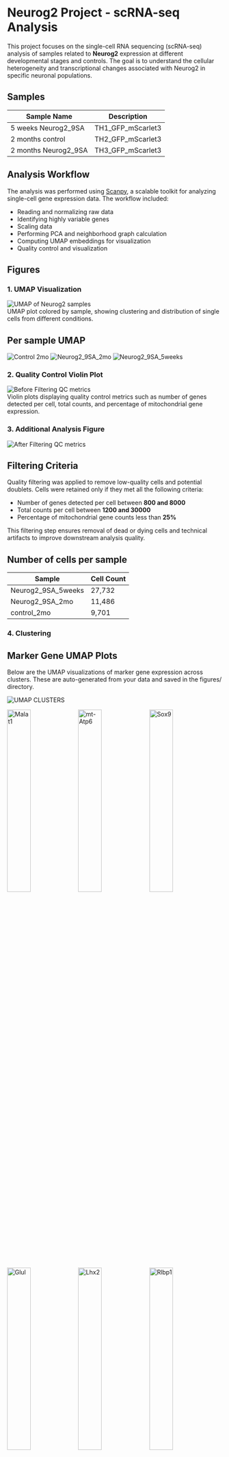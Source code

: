 # Neurog2 Project - scRNA-seq Analysis

This project focuses on the single-cell RNA sequencing (scRNA-seq) analysis of samples related to **Neurog2** expression at different developmental stages and controls. The goal is to understand the cellular heterogeneity and transcriptional changes associated with Neurog2 in specific neuronal populations.

## Samples

| Sample Name           | Description          |
|-----------------------|----------------------|
| 5 weeks Neurog2_9SA   | TH1_GFP_mScarlet3    |
| 2 months control      | TH2_GFP_mScarlet3    |
| 2 months Neurog2_9SA  | TH3_GFP_mScarlet3    |

## Analysis Workflow

The analysis was performed using [Scanpy](https://scanpy.readthedocs.io/en/stable/), a scalable toolkit for analyzing single-cell gene expression data. The workflow included:

- Reading and normalizing raw data
- Identifying highly variable genes
- Scaling data
- Performing PCA and neighborhood graph calculation
- Computing UMAP embeddings for visualization
- Quality control and visualization

## Figures

### 1. UMAP Visualization
![UMAP of Neurog2 samples](figures/umap_neurog2.png)  
UMAP plot colored by sample, showing clustering and distribution of single cells from different conditions.


## Per sample UMAP 

![Control 2mo](figures/umap_sample_control_2mo.png)
![Neurog2_9SA_2mo](figures/umap_sample_Neurog2_9SA_2mo.png)
![Neurog2_9SA_5weeks](figures/umap_sample_Neurog2_9SA_5weeks.png)

### 2. Quality Control Violin Plot
![Before Filtering QC metrics](figures/violin_QC.png)  
Violin plots displaying quality control metrics such as number of genes detected per cell, total counts, and percentage of mitochondrial gene expression.

### 3. Additional Analysis Figure
![After Filtering QC metrics](figures/violin_AfterQC.png)  

## Filtering Criteria

Quality filtering was applied to remove low-quality cells and potential doublets. Cells were retained only if they met all the following criteria:

- Number of genes detected per cell between **800 and 8000**
- Total counts per cell between **1200 and 30000**
- Percentage of mitochondrial gene counts less than **25%**

This filtering step ensures removal of dead or dying cells and technical artifacts to improve downstream analysis quality.


## Number of cells per sample 

| Sample              | Cell Count |
|---------------------|------------|
| Neurog2_9SA_5weeks  | 27,732     |
| Neurog2_9SA_2mo     | 11,486     |
| control_2mo         | 9,701      |



### 4. Clustering 

## Marker Gene UMAP Plots
Below are the UMAP visualizations of marker gene expression across clusters. These are auto-generated from your data and saved in the figures/ directory.


![UMAP CLUSTERS](figures/umap_clusters.png)

<img src="figures/umapclustered_analysed_neurog2_Malat1.png" alt="Malat1" width="33%"><img src="figures/umapclustered_analysed_neurog2_mt-Atp6.png" alt="mt-Atp6" width="33%"><img src="figures/umapclustered_analysed_neurog2_Sox9.png" alt="Sox9" width="33%">

<img src="figures/umapclustered_analysed_neurog2_Glul.png" alt="Glul" width="33%"><img src="figures/umapclustered_analysed_neurog2_Lhx2.png" alt="Lhx2" width="33%"><img src="figures/umapclustered_analysed_neurog2_Rlbp1.png" alt="Rlbp1" width="33%">

<img src="figures/umapclustered_analysed_neurog2_Rbfox3.png" alt="Rbfox3" width="33%"><img src="figures/umapclustered_analysed_neurog2_Csf1r.png" alt="Csf1r" width="33%"><img src="figures/umapclustered_analysed_neurog2_Calb2.png" alt="Calb2" width="33%">

<img src="figures/umapclustered_analysed_neurog2_Elavl4.png" alt="Elavl4" width="33%"><img src="figures/umapclustered_analysed_neurog2_Calb1.png" alt="Calb1" width="33%"><img src="figures/umapclustered_analysed_neurog2_Sebox.png" alt="Sebox" width="33%">

<img src="figures/umapclustered_analysed_neurog2_Gad1.png" alt="Gad1" width="33%"><img src="figures/umapclustered_analysed_neurog2_Elavl3.png" alt="Elavl3" width="33%"><img src="figures/umapclustered_analysed_neurog2_Cabp5.png" alt="Cabp5" width="33%">

<img src="figures/umapclustered_analysed_neurog2_Isl1.png" alt="Isl1" width="33%"><img src="figures/umapclustered_analysed_neurog2_Slc6a9.png" alt="Slc6a9" width="33%"><img src="figures/umapclustered_analysed_neurog2_Ascl1.png" alt="Ascl1" width="33%">

<img src="figures/umapclustered_analysed_neurog2_Olig2.png" alt="Olig2" width="33%"><img src="figures/umapclustered_analysed_neurog2_Foxn4.png" alt="Foxn4" width="33%"><img src="figures/umapclustered_analysed_neurog2_Chat.png" alt="Chat" width="33%">

<img src="figures/umapclustered_analysed_neurog2_Prdm1.png" alt="Prdm1" width="33%"><img src="figures/umapclustered_analysed_neurog2_Otx2.png" alt="Otx2" width="33%"><img src="figures/umapclustered_analysed_neurog2_Insm1.png" alt="Insm1" width="33%">

<img src="figures/umapclustered_analysed_neurog2_Sox11.png" alt="Sox11" width="33%"><img src="figures/umapclustered_analysed_neurog2_Atoh7.png" alt="Atoh7" width="33%"><img src="figures/umapclustered_analysed_neurog2_Hes5.png" alt="Hes5" width="33%">

<img src="figures/umapclustered_analysed_neurog2_Emx1.png" alt="Emx1" width="33%"><img src="figures/umapclustered_analysed_neurog2_mScarlet3.png" alt="mScarlet3" width="33%"><img src="figures/umapclustered_analysed_neurog2_GFP.png" alt="GFP" width="33%">

<img src="figures/umapclustered_analysed_neurog2_Neurog2.png" alt="Neurog2" width="33%"><img src="figures/umapclustered_analysed_neurog2_Tfap2a.png" alt="Tfap2a" width="33%"><img src="figures/umapclustered_analysed_neurog2_Bsn.png" alt="Bsn" width="33%">



## QC per Clsuter 

<img src="figures/qc_violin_by_cluster.png" width="550"/>

### 5. Removing low quality clustering and Reclustering 

We removed low quality clusters number:  ['7', '8', '11', '20', '28', '33', '34']

then we reclustered and replot the marker genes as below: 


## UMAP

![UMAP RE CLUSTERS](figures/umap_reClusters.png) 


## Per sample UMAP 

![Control 2mo](figures/umap_reclustered_control_2mo.png)
![Neurog2_9SA_2mo](figures/umap_reclustered_Neurog2_9SA_2mo.png)
![Neurog2_9SA_5weeks](figures/umap_reclustered_Neurog2_9SA_5weeks.png)

<img src="figures/umap_reClustered_clustered_analysed_neurog2_Ccr2.png" alt="Ccr2" width="33%"><img src="figures/umap_reClustered_clustered_analysed_neurog2_Pax2.png" alt="Pax2" width="33%"><img src="figures/umap_reClustered_clustered_analysed_neurog2_Rpe65.png" alt="Rpe65" width="33%">
<img src="figures/umap_reClustered_clustered_analysed_neurog2_Lhx1.png" alt="Lhx1" width="33%"><img src="figures/umap_reClustered_clustered_analysed_neurog2_Kcnj8.png" alt="Kcnj8" width="33%"><img src="figures/umap_reClustered_clustered_analysed_neurog2_Tie1.png" alt="Tie1" width="33%">
<img src="figures/umap_reClustered_clustered_analysed_neurog2_Acta2.png" alt="Acta2" width="33%"><img src="figures/umap_reClustered_clustered_analysed_neurog2_Rho.png" alt="Rho" width="33%"><img src="figures/umap_reClustered_clustered_analysed_neurog2_Nrl.png" alt="Nrl" width="33%">
<img src="figures/umap_reClustered_clustered_analysed_neurog2_Arr3.png" alt="Arr3" width="33%"><img src="figures/umap_reClustered_clustered_analysed_neurog2_Malat1.png" alt="Malat1" width="33%"><img src="figures/umap_reClustered_clustered_analysed_neurog2_mt-Atp6.png" alt="mt-Atp6" width="33%">
<img src="figures/umap_reClustered_clustered_analysed_neurog2_Sox9.png" alt="Sox9" width="33%"><img src="figures/umap_reClustered_clustered_analysed_neurog2_Glul.png" alt="Glul" width="33%"><img src="figures/umap_reClustered_clustered_analysed_neurog2_Lhx2.png" alt="Lhx2" width="33%">
<img src="figures/umap_reClustered_clustered_analysed_neurog2_Rlbp1.png" alt="Rlbp1" width="33%"><img src="figures/umap_reClustered_clustered_analysed_neurog2_Rbfox3.png" alt="Rbfox3" width="33%"><img src="figures/umap_reClustered_clustered_analysed_neurog2_Csf1r.png" alt="Csf1r" width="33%">
<img src="figures/umap_reClustered_clustered_analysed_neurog2_Calb2.png" alt="Calb2" width="33%"><img src="figures/umap_reClustered_clustered_analysed_neurog2_Elavl4.png" alt="Elavl4" width="33%"><img src="figures/umap_reClustered_clustered_analysed_neurog2_Calb1.png" alt="Calb1" width="33%">
<img src="figures/umap_reClustered_clustered_analysed_neurog2_Sebox.png" alt="Sebox" width="33%"><img src="figures/umap_reClustered_clustered_analysed_neurog2_Gad1.png" alt="Gad1" width="33%"><img src="figures/umap_reClustered_clustered_analysed_neurog2_Elavl3.png" alt="Elavl3" width="33%">
<img src="figures/umap_reClustered_clustered_analysed_neurog2_Cabp5.png" alt="Cabp5" width="33%"><img src="figures/umap_reClustered_clustered_analysed_neurog2_Isl1.png" alt="Isl1" width="33%"><img src="figures/umap_reClustered_clustered_analysed_neurog2_Elavl4.png" alt="Elavl4" width="33%">
<img src="figures/umap_reClustered_clustered_analysed_neurog2_Slc6a9.png" alt="Slc6a9" width="33%"><img src="figures/umap_reClustered_clustered_analysed_neurog2_Ascl1.png" alt="Ascl1" width="33%"><img src="figures/umap_reClustered_clustered_analysed_neurog2_Olig2.png" alt="Olig2" width="33%">
<img src="figures/umap_reClustered_clustered_analysed_neurog2_Foxn4.png" alt="Foxn4" width="33%"><img src="figures/umap_reClustered_clustered_analysed_neurog2_Chat.png" alt="Chat" width="33%"><img src="figures/umap_reClustered_clustered_analysed_neurog2_Prdm1.png" alt="Prdm1" width="33%">
<img src="figures/umap_reClustered_clustered_analysed_neurog2_Olig2.png" alt="Olig2" width="33%"><img src="figures/umap_reClustered_clustered_analysed_neurog2_Otx2.png" alt="Otx2" width="33%"><img src="figures/umap_reClustered_clustered_analysed_neurog2_Insm1.png" alt="Insm1" width="33%">
<img src="figures/umap_reClustered_clustered_analysed_neurog2_Sox11.png" alt="Sox11" width="33%"><img src="figures/umap_reClustered_clustered_analysed_neurog2_Atoh7.png" alt="Atoh7" width="33%"><img src="figures/umap_reClustered_clustered_analysed_neurog2_Hes5.png" alt="Hes5" width="33%">
<img src="figures/umap_reClustered_clustered_analysed_neurog2_Emx1.png" alt="Emx1" width="33%"><img src="figures/umap_reClustered_clustered_analysed_neurog2_mScarlet3.png" alt="mScarlet3" width="33%"><img src="figures/umap_reClustered_clustered_analysed_neurog2_GFP.png" alt="GFP" width="33%">
<img src="figures/umap_reClustered_clustered_analysed_neurog2_Neurog2.png" alt="Neurog2" width="33%"><img src="figures/umap_reClustered_clustered_analysed_neurog2_Tfap2a.png" alt="Tfap2a" width="33%"><img src="figures/umap_reClustered_clustered_analysed_neurog2_Bsn.png" alt="Bsn" width="33%">
<img src="figures/umap_reClustered_clustered_analysed_neurog2_Slc17a7.png" alt="Slc17a7" width="33%"><img src="figures/umap_reClustered_clustered_analysed_neurog2_Slc6a9.png" alt="Slc6a9" width="33%"><img src="figures/umap_reClustered_clustered_analysed_neurog2_Lhx4.png" alt="Lhx4" width="33%">



## QC per Cluster 

<img src="figures/qc_violin_by_reCluster.png" width="550"/>

## Number of cells per sample 

| Sample              | Cell Count |
|---------------------|------------|
| Neurog2_9SA_5weeks  | 23,370     |
| Neurog2_9SA_2mo     | 10,115     |
| control_2mo         | 8,674      |

---

## Doublet Detection with Scrublet

We are using **Scrublet**, a Python-based tool, to identify and remove potential doublets from our single-cell RNA-seq dataset.

## Understanding Doublet Scores in Scrublet

**Doublet scores in Scrublet** quantify how likely each cell is to be a **doublet**, based on how similar its gene expression profile is to simulated doublets.

---

### 🔍 In Detail

#### What is a Doublet?

A **doublet** occurs when **two cells are captured in the same droplet** during single-cell RNA sequencing. Their RNA is sequenced as if it's from one cell, producing a mixed transcriptome. This can distort downstream analyses such as clustering, dimensionality reduction, and marker gene identification.

---

### How Scrublet Works

1. **Simulates Doublets**  
   Scrublet generates **synthetic doublets** by randomly combining gene expression profiles from real cells.

2. **Embedding**  
   It runs **PCA** on both the real and synthetic cells to embed them in the same low-dimensional space.

3. **Scoring**  
   For each real cell, Scrublet calculates a **doublet score** based on its **proximity to simulated doublets** in PCA space.

---

### Interpreting the Scores

- **Doublet score range**: Typically between **0 and 1**.
- **High score (~0.5–1.0)**:  
  The cell is very similar to simulated doublets → likely a **true doublet**.
- **Low score (~0–0.2)**:  
  The cell resembles real singlets → likely a **true singlet**.

---

### Threshold for Calling Doublets

Scrublet tries to automatically find a **threshold** where the doublet score distribution separates singlets from doublets. We can:

-  Let Scrublet pick the threshold automatically (default)
- ✏️ Manually adjust the threshold based on score distribution plots


## Doublet Scores Distribution  

<img src="figures/doublet_score_histogram.png" width="550"/>


## Doublet vs Singlet UMAP using default threshold = 0.4  

<img src="figures/umap_doubletStatus.png" width="550"/>

## Doublet vs Singlet UMAP using threshold = 0.1 

<img src="figures/umap_doubletStatus0.1.png" width="550"/>


## Doublet vs Singlet UMAP using threshold = 0.18 

<img src="figures/umap_doubletStatus0.18.png" width="550"/>


## Doublet vs Singlet UMAP using threshold = 0.15 

<img src="figures/umap_doubletStatus0.15.png" width="550"/>


## Doublet Detection using `DoubletDetection`

Unlike `Scrublet`, which can operate effectively on clustered or preprocessed `AnnData` objects, the `DoubletDetection` tool is more sensitive to data structure and expects the **original, unclustered** `AnnData` object. Running it on a processed or subsetted object may yield suboptimal or misleading results.

In the workflow, we applied `DoubletDetection` to the original data (`adata`) to ensure it captures the full transcriptomic diversity and avoids artifacts introduced during clustering.

After running `DoubletDetection`, predicted doublets and doublet scores were stored in `adata.obs` under the keys:
- `predicted_doublet`: Boolean flag indicating whether each cell is a predicted doublet.
- `doublet_score`: Confidence score associated with doublet prediction.

The results were visualized using UMAP, colored by both prediction and score:

![Doublet Detection UMAP](figures/umap_doubletScores_neurog2_doublets.png)

### Doublet Scores and Conversion

   ![Doublets Thresholds](figures/threshold_test.png)
 
   ![Doublets Conversion](figures/convergence_test.png)

## Clustering after Doublet Detection 

![UMAP DOUBLET DETECTION CLUSTERS](figures/umap_ddanalysed_doubletScores_neurog2_ddClusters.png)


## Marker Genes UMAP 

### UMAPs of Gene Expression with Doublet Scores (Neurog2 Lineage)

<img src="figures/umap_clustered_ddanalysed_doubletScores_neurog2_Ccr2.png" alt="Ccr2" width="33%"><img src="figures/umap_clustered_ddanalysed_doubletScores_neurog2_Pax2.png" alt="Pax2" width="33%"><img src="figures/umap_clustered_ddanalysed_doubletScores_neurog2_Rpe65.png" alt="Rpe65" width="33%">
<img src="figures/umap_clustered_ddanalysed_doubletScores_neurog2_Lhx1.png" alt="Lhx1" width="33%"><img src="figures/umap_clustered_ddanalysed_doubletScores_neurog2_Kcnj8.png" alt="Kcnj8" width="33%"><img src="figures/umap_clustered_ddanalysed_doubletScores_neurog2_Tie1.png" alt="Tie1" width="33%">
<img src="figures/umap_clustered_ddanalysed_doubletScores_neurog2_Acta2.png" alt="Acta2" width="33%"><img src="figures/umap_clustered_ddanalysed_doubletScores_neurog2_Rho.png" alt="Rho" width="33%"><img src="figures/umap_clustered_ddanalysed_doubletScores_neurog2_Nrl.png" alt="Nrl" width="33%">
<img src="figures/umap_clustered_ddanalysed_doubletScores_neurog2_Arr3.png" alt="Arr3" width="33%"><img src="figures/umap_clustered_ddanalysed_doubletScores_neurog2_Malat1.png" alt="Malat1" width="33%"><img src="figures/umap_clustered_ddanalysed_doubletScores_neurog2_mt-Atp6.png" alt="mt-Atp6" width="33%">
<img src="figures/umap_clustered_ddanalysed_doubletScores_neurog2_Sox9.png" alt="Sox9" width="33%"><img src="figures/umap_clustered_ddanalysed_doubletScores_neurog2_Glul.png" alt="Glul" width="33%"><img src="figures/umap_clustered_ddanalysed_doubletScores_neurog2_Lhx2.png" alt="Lhx2" width="33%">
<img src="figures/umap_clustered_ddanalysed_doubletScores_neurog2_Rlbp1.png" alt="Rlbp1" width="33%"><img src="figures/umap_clustered_ddanalysed_doubletScores_neurog2_Rbfox3.png" alt="Rbfox3" width="33%"><img src="figures/umap_clustered_ddanalysed_doubletScores_neurog2_Csf1r.png" alt="Csf1r" width="33%">
<img src="figures/umap_clustered_ddanalysed_doubletScores_neurog2_Calb2.png" alt="Calb2" width="33%"><img src="figures/umap_clustered_ddanalysed_doubletScores_neurog2_Elavl4.png" alt="Elavl4" width="33%"><img src="figures/umap_clustered_ddanalysed_doubletScores_neurog2_Calb1.png" alt="Calb1" width="33%">
<img src="figures/umap_clustered_ddanalysed_doubletScores_neurog2_Sebox.png" alt="Sebox" width="33%"><img src="figures/umap_clustered_ddanalysed_doubletScores_neurog2_Gad1.png" alt="Gad1" width="33%"><img src="figures/umap_clustered_ddanalysed_doubletScores_neurog2_Elavl3.png" alt="Elavl3" width="33%">
<img src="figures/umap_clustered_ddanalysed_doubletScores_neurog2_Cabp5.png" alt="Cabp5" width="33%"><img src="figures/umap_clustered_ddanalysed_doubletScores_neurog2_Isl1.png" alt="Isl1" width="33%"><img src="figures/umap_clustered_ddanalysed_doubletScores_neurog2_Slc6a9.png" alt="Slc6a9" width="33%">
<img src="figures/umap_clustered_ddanalysed_doubletScores_neurog2_Ascl1.png" alt="Ascl1" width="33%"><img src="figures/umap_clustered_ddanalysed_doubletScores_neurog2_Olig2.png" alt="Olig2" width="33%"><img src="figures/umap_clustered_ddanalysed_doubletScores_neurog2_Foxn4.png" alt="Foxn4" width="33%">
<img src="figures/umap_clustered_ddanalysed_doubletScores_neurog2_Chat.png" alt="Chat" width="33%"><img src="figures/umap_clustered_ddanalysed_doubletScores_neurog2_Prdm1.png" alt="Prdm1" width="33%"><img src="figures/umap_clustered_ddanalysed_doubletScores_neurog2_Otx2.png" alt="Otx2" width="33%">
<img src="figures/umap_clustered_ddanalysed_doubletScores_neurog2_Insm1.png" alt="Insm1" width="33%"><img src="figures/umap_clustered_ddanalysed_doubletScores_neurog2_Sox11.png" alt="Sox11" width="33%"><img src="figures/umap_clustered_ddanalysed_doubletScores_neurog2_Atoh7.png" alt="Atoh7" width="33%">
<img src="figures/umap_clustered_ddanalysed_doubletScores_neurog2_Hes5.png" alt="Hes5" width="33%"><img src="figures/umap_clustered_ddanalysed_doubletScores_neurog2_Emx1.png" alt="Emx1" width="33%"><img src="figures/umap_clustered_ddanalysed_doubletScores_neurog2_mScarlet3.png" alt="mScarlet3" width="33%">
<img src="figures/umap_clustered_ddanalysed_doubletScores_neurog2_GFP.png" alt="GFP" width="33%"><img src="figures/umap_clustered_ddanalysed_doubletScores_neurog2_Neurog2.png" alt="Neurog2" width="33%"><img src="figures/umap_clustered_ddanalysed_doubletScores_neurog2_Tfap2a.png" alt="Tfap2a" width="33%">
<img src="figures/umap_clustered_ddanalysed_doubletScores_neurog2_Bsn.png" alt="Bsn" width="33%"><img src="figures/umap_clustered_ddanalysed_doubletScores_neurog2_Slc17a7.png" alt="Slc17a7" width="33%"><img src="figures/umap_clustered_ddanalysed_doubletScores_neurog2_Lhx4.png" alt="Lhx4" width="33%">

Sure! Here's your explanation formatted in **Markdown**:

---

###  Understanding `doublet_score` Thresholds

The `doublet_score` typically ranges from **0 to 1**, where **higher values indicate a higher probability of a cell being a doublet**.

Your filter in the code:

```python
combined_adata = combined_adata[combined_adata.obs['doublet_score'] >= threshold]
```

This means you're **keeping** cells with `doublet_score >= threshold`.

---

###  Interpretation of Threshold:

* **Higher threshold** (e.g., `0.9`) → **Stricter filtering**
  🔹 You keep **more** cells
  🔹 Less doublets are removed

* **Lower threshold** (e.g., `0.4`) → **More relaxed filtering**
  🔹 You keep **fewer** cells
  🔹 More potential doublets are removed 

---

###  Summary:

* Relax filtering → use a **lower threshold** (e.g., `0.5 → 0.4`)
* Stricter filtering → use a **higher threshold** (e.g., `0.5 → 0.6`)



## Remove doublet cells with cutoff 0.5 

![UMAP after doublet removal](figures/umap_doubletsRemoved_clustered_doubletsDetected_neurog2_doubletsRemoved_clusters.png)


## Marker Genes after doublet removal at threshold 0.5 

<img src="figures/umap_doubletsRemoved_clustered_doubletsDetected_neurog2_Lhx4.png" alt="Lhx4" width="33%"><img src="figures/umap_doubletsRemoved_clustered_doubletsDetected_neurog2_Ccr2.png" alt="Ccr2" width="33%"><img src="figures/umap_doubletsRemoved_clustered_doubletsDetected_neurog2_Pax2.png" alt="Pax2" width="33%">
<img src="figures/umap_doubletsRemoved_clustered_doubletsDetected_neurog2_Rpe65.png" alt="Rpe65" width="33%"><img src="figures/umap_doubletsRemoved_clustered_doubletsDetected_neurog2_Lhx1.png" alt="Lhx1" width="33%"><img src="figures/umap_doubletsRemoved_clustered_doubletsDetected_neurog2_Kcnj8.png" alt="Kcnj8" width="33%">
<img src="figures/umap_doubletsRemoved_clustered_doubletsDetected_neurog2_Tie1.png" alt="Tie1" width="33%"><img src="figures/umap_doubletsRemoved_clustered_doubletsDetected_neurog2_Acta2.png" alt="Acta2" width="33%"><img src="figures/umap_doubletsRemoved_clustered_doubletsDetected_neurog2_Rho.png" alt="Rho" width="33%">
<img src="figures/umap_doubletsRemoved_clustered_doubletsDetected_neurog2_Nrl.png" alt="Nrl" width="33%"><img src="figures/umap_doubletsRemoved_clustered_doubletsDetected_neurog2_Arr3.png" alt="Arr3" width="33%"><img src="figures/umap_doubletsRemoved_clustered_doubletsDetected_neurog2_Malat1.png" alt="Malat1" width="33%">
<img src="figures/umap_doubletsRemoved_clustered_doubletsDetected_neurog2_mt-Atp6.png" alt="mt-Atp6" width="33%"><img src="figures/umap_doubletsRemoved_clustered_doubletsDetected_neurog2_Sox9.png" alt="Sox9" width="33%"><img src="figures/umap_doubletsRemoved_clustered_doubletsDetected_neurog2_Glul.png" alt="Glul" width="33%">
<img src="figures/umap_doubletsRemoved_clustered_doubletsDetected_neurog2_Lhx2.png" alt="Lhx2" width="33%"><img src="figures/umap_doubletsRemoved_clustered_doubletsDetected_neurog2_Rlbp1.png" alt="Rlbp1" width="33%"><img src="figures/umap_doubletsRemoved_clustered_doubletsDetected_neurog2_Rbfox3.png" alt="Rbfox3" width="33%">
<img src="figures/umap_doubletsRemoved_clustered_doubletsDetected_neurog2_Csf1r.png" alt="Csf1r" width="33%"><img src="figures/umap_doubletsRemoved_clustered_doubletsDetected_neurog2_Calb2.png" alt="Calb2" width="33%"><img src="figures/umap_doubletsRemoved_clustered_doubletsDetected_neurog2_Elavl4.png" alt="Elavl4" width="33%">
<img src="figures/umap_doubletsRemoved_clustered_doubletsDetected_neurog2_Calb1.png" alt="Calb1" width="33%"><img src="figures/umap_doubletsRemoved_clustered_doubletsDetected_neurog2_Sebox.png" alt="Sebox" width="33%"><img src="figures/umap_doubletsRemoved_clustered_doubletsDetected_neurog2_Gad1.png" alt="Gad1" width="33%">
<img src="figures/umap_doubletsRemoved_clustered_doubletsDetected_neurog2_Elavl3.png" alt="Elavl3" width="33%"><img src="figures/umap_doubletsRemoved_clustered_doubletsDetected_neurog2_Cabp5.png" alt="Cabp5" width="33%"><img src="figures/umap_doubletsRemoved_clustered_doubletsDetected_neurog2_Isl1.png" alt="Isl1" width="33%">
<img src="figures/umap_doubletsRemoved_clustered_doubletsDetected_neurog2_Slc6a9.png" alt="Slc6a9" width="33%"><img src="figures/umap_doubletsRemoved_clustered_doubletsDetected_neurog2_Ascl1.png" alt="Ascl1" width="33%"><img src="figures/umap_doubletsRemoved_clustered_doubletsDetected_neurog2_Olig2.png" alt="Olig2" width="33%">
<img src="figures/umap_doubletsRemoved_clustered_doubletsDetected_neurog2_Foxn4.png" alt="Foxn4" width="33%"><img src="figures/umap_doubletsRemoved_clustered_doubletsDetected_neurog2_Chat.png" alt="Chat" width="33%"><img src="figures/umap_doubletsRemoved_clustered_doubletsDetected_neurog2_Prdm1.png" alt="Prdm1" width="33%">
<img src="figures/umap_doubletsRemoved_clustered_doubletsDetected_neurog2_Otx2.png" alt="Otx2" width="33%"><img src="figures/umap_doubletsRemoved_clustered_doubletsDetected_neurog2_Insm1.png" alt="Insm1" width="33%"><img src="figures/umap_doubletsRemoved_clustered_doubletsDetected_neurog2_Sox11.png" alt="Sox11" width="33%">
<img src="figures/umap_doubletsRemoved_clustered_doubletsDetected_neurog2_Atoh7.png" alt="Atoh7" width="33%"><img src="figures/umap_doubletsRemoved_clustered_doubletsDetected_neurog2_Hes5.png" alt="Hes5" width="33%"><img src="figures/umap_doubletsRemoved_clustered_doubletsDetected_neurog2_Emx1.png" alt="Emx1" width="33%">
<img src="figures/umap_doubletsRemoved_clustered_doubletsDetected_neurog2_mScarlet3.png" alt="mScarlet3" width="33%"><img src="figures/umap_doubletsRemoved_clustered_doubletsDetected_neurog2_GFP.png" alt="GFP" width="33%"><img src="figures/umap_doubletsRemoved_clustered_doubletsDetected_neurog2_Neurog2.png" alt="Neurog2" width="33%">
<img src="figures/umap_doubletsRemoved_clustered_doubletsDetected_neurog2_Tfap2a.png" alt="Tfap2a" width="33%"><img src="figures/umap_doubletsRemoved_clustered_doubletsDetected_neurog2_Bsn.png" alt="Bsn" width="33%"><img src="figures/umap_doubletsRemoved_clustered_doubletsDetected_neurog2_Slc17a7.png" alt="Slc17a7" width="33%">


## Remove doublet cells with cutoff 0.4

![UMAP after doublet removal](figures/umap_doubletsRemoved_threshold0.4_clustered_doubletsDetected_neurog2_doubletsRemoved_threshold0.4_clusters.png)

## Marker Genes after doublet removal at threshold 0.4 

<img src="figures/umap_doubletsRemoved_threshold0.4_clustered_doubletsDetected_neurog2_threshold0.4_Ccr2.png" alt="Ccr2" width="33%"><img src="figures/umap_doubletsRemoved_threshold0.4_clustered_doubletsDetected_neurog2_threshold0.4_Pax2.png" alt="Pax2" width="33%"><img src="figures/umap_doubletsRemoved_threshold0.4_clustered_doubletsDetected_neurog2_threshold0.4_Rpe65.png" alt="Rpe65" width="33%">
<img src="figures/umap_doubletsRemoved_threshold0.4_clustered_doubletsDetected_neurog2_threshold0.4_Lhx1.png" alt="Lhx1" width="33%"><img src="figures/umap_doubletsRemoved_threshold0.4_clustered_doubletsDetected_neurog2_threshold0.4_Kcnj8.png" alt="Kcnj8" width="33%"><img src="figures/umap_doubletsRemoved_threshold0.4_clustered_doubletsDetected_neurog2_threshold0.4_Tie1.png" alt="Tie1" width="33%">
<img src="figures/umap_doubletsRemoved_threshold0.4_clustered_doubletsDetected_neurog2_threshold0.4_Acta2.png" alt="Acta2" width="33%"><img src="figures/umap_doubletsRemoved_threshold0.4_clustered_doubletsDetected_neurog2_threshold0.4_Rho.png" alt="Rho" width="33%"><img src="figures/umap_doubletsRemoved_threshold0.4_clustered_doubletsDetected_neurog2_threshold0.4_Nrl.png" alt="Nrl" width="33%">
<img src="figures/umap_doubletsRemoved_threshold0.4_clustered_doubletsDetected_neurog2_threshold0.4_Arr3.png" alt="Arr3" width="33%"><img src="figures/umap_doubletsRemoved_threshold0.4_clustered_doubletsDetected_neurog2_threshold0.4_Malat1.png" alt="Malat1" width="33%"><img src="figures/umap_doubletsRemoved_threshold0.4_clustered_doubletsDetected_neurog2_threshold0.4_mt-Atp6.png" alt="mt-Atp6" width="33%">
<img src="figures/umap_doubletsRemoved_threshold0.4_clustered_doubletsDetected_neurog2_threshold0.4_Sox9.png" alt="Sox9" width="33%"><img src="figures/umap_doubletsRemoved_threshold0.4_clustered_doubletsDetected_neurog2_threshold0.4_Glul.png" alt="Glul" width="33%"><img src="figures/umap_doubletsRemoved_threshold0.4_clustered_doubletsDetected_neurog2_threshold0.4_Lhx2.png" alt="Lhx2" width="33%">
<img src="figures/umap_doubletsRemoved_threshold0.4_clustered_doubletsDetected_neurog2_threshold0.4_Rlbp1.png" alt="Rlbp1" width="33%"><img src="figures/umap_doubletsRemoved_threshold0.4_clustered_doubletsDetected_neurog2_threshold0.4_Rbfox3.png" alt="Rbfox3" width="33%"><img src="figures/umap_doubletsRemoved_threshold0.4_clustered_doubletsDetected_neurog2_threshold0.4_Csf1r.png" alt="Csf1r" width="33%">
<img src="figures/umap_doubletsRemoved_threshold0.4_clustered_doubletsDetected_neurog2_threshold0.4_Calb2.png" alt="Calb2" width="33%"><img src="figures/umap_doubletsRemoved_threshold0.4_clustered_doubletsDetected_neurog2_threshold0.4_Elavl4.png" alt="Elavl4" width="33%"><img src="figures/umap_doubletsRemoved_threshold0.4_clustered_doubletsDetected_neurog2_threshold0.4_Calb1.png" alt="Calb1" width="33%">
<img src="figures/umap_doubletsRemoved_threshold0.4_clustered_doubletsDetected_neurog2_threshold0.4_Sebox.png" alt="Sebox" width="33%"><img src="figures/umap_doubletsRemoved_threshold0.4_clustered_doubletsDetected_neurog2_threshold0.4_Gad1.png" alt="Gad1" width="33%"><img src="figures/umap_doubletsRemoved_threshold0.4_clustered_doubletsDetected_neurog2_threshold0.4_Elavl3.png" alt="Elavl3" width="33%">
<img src="figures/umap_doubletsRemoved_threshold0.4_clustered_doubletsDetected_neurog2_threshold0.4_Cabp5.png" alt="Cabp5" width="33%"><img src="figures/umap_doubletsRemoved_threshold0.4_clustered_doubletsDetected_neurog2_threshold0.4_Isl1.png" alt="Isl1" width="33%"><img src="figures/umap_doubletsRemoved_threshold0.4_clustered_doubletsDetected_neurog2_threshold0.4_Elavl4.png" alt="Elavl4" width="33%">
<img src="figures/umap_doubletsRemoved_threshold0.4_clustered_doubletsDetected_neurog2_threshold0.4_Slc6a9.png" alt="Slc6a9" width="33%"><img src="figures/umap_doubletsRemoved_threshold0.4_clustered_doubletsDetected_neurog2_threshold0.4_Ascl1.png" alt="Ascl1" width="33%"><img src="figures/umap_doubletsRemoved_threshold0.4_clustered_doubletsDetected_neurog2_threshold0.4_Olig2.png" alt="Olig2" width="33%">
<img src="figures/umap_doubletsRemoved_threshold0.4_clustered_doubletsDetected_neurog2_threshold0.4_Foxn4.png" alt="Foxn4" width="33%"><img src="figures/umap_doubletsRemoved_threshold0.4_clustered_doubletsDetected_neurog2_threshold0.4_Chat.png" alt="Chat" width="33%"><img src="figures/umap_doubletsRemoved_threshold0.4_clustered_doubletsDetected_neurog2_threshold0.4_Prdm1.png" alt="Prdm1" width="33%">
<img src="figures/umap_doubletsRemoved_threshold0.4_clustered_doubletsDetected_neurog2_threshold0.4_Olig2.png" alt="Olig2" width="33%"><img src="figures/umap_doubletsRemoved_threshold0.4_clustered_doubletsDetected_neurog2_threshold0.4_Otx2.png" alt="Otx2" width="33%"><img src="figures/umap_doubletsRemoved_threshold0.4_clustered_doubletsDetected_neurog2_threshold0.4_Insm1.png" alt="Insm1" width="33%">
<img src="figures/umap_doubletsRemoved_threshold0.4_clustered_doubletsDetected_neurog2_threshold0.4_Sox11.png" alt="Sox11" width="33%"><img src="figures/umap_doubletsRemoved_threshold0.4_clustered_doubletsDetected_neurog2_threshold0.4_Atoh7.png" alt="Atoh7" width="33%"><img src="figures/umap_doubletsRemoved_threshold0.4_clustered_doubletsDetected_neurog2_threshold0.4_Hes5.png" alt="Hes5" width="33%">
<img src="figures/umap_doubletsRemoved_threshold0.4_clustered_doubletsDetected_neurog2_threshold0.4_Emx1.png" alt="Emx1" width="33%"><img src="figures/umap_doubletsRemoved_threshold0.4_clustered_doubletsDetected_neurog2_threshold0.4_mScarlet3.png" alt="mScarlet3" width="33%"><img src="figures/umap_doubletsRemoved_threshold0.4_clustered_doubletsDetected_neurog2_threshold0.4_GFP.png" alt="GFP" width="33%">
<img src="figures/umap_doubletsRemoved_threshold0.4_clustered_doubletsDetected_neurog2_threshold0.4_Neurog2.png" alt="Neurog2" width="33%"><img src="figures/umap_doubletsRemoved_threshold0.4_clustered_doubletsDetected_neurog2_threshold0.4_Tfap2a.png" alt="Tfap2a" width="33%"><img src="figures/umap_doubletsRemoved_threshold0.4_clustered_doubletsDetected_neurog2_threshold0.4_Bsn.png" alt="Bsn" width="33%">
<img src="figures/umap_doubletsRemoved_threshold0.4_clustered_doubletsDetected_neurog2_threshold0.4_Slc17a7.png" alt="Slc17a7" width="33%"><img src="figures/umap_doubletsRemoved_threshold0.4_clustered_doubletsDetected_neurog2_threshold0.4_Slc6a9.png" alt="Slc6a9" width="33%"><img src="figures/umap_doubletsRemoved_threshold0.4_clustered_doubletsDetected_neurog2_threshold0.4_Lhx4.png" alt="Lhx4" width="33%">


## Doublet Removal at Threshold 0.9 

### Checking if distribution will differ at different cutoff 


![Doublet Prediction](figures/umap_ddanalysed_doubletScores_0.9_neurog2_doublets.png)
![Doublet Conversion](figures/0.9conversion_test.png)
![Doublet Thresholds](figures/0.9threshold_test.png)


## UMAP after  clustering 

![Doublet Detection](figures/umap_clustered_ddanalysed_doubletScores_0.9_neurog2_ddClusters.png) 

## UMAP after doublet removal at threshold 0.9 
 
![Doublet Removal](figures/umap_doubletsRemoved_threshold0.9_clustered_ddanalysed_doubletScores_0.9_neurog2_doubletsRemoved_threshold0.9_clusters.png)

### Marker Genes UMAP after doublet removal at threshold 0.9 

<img src="figures/umap_doubletsRemoved_threshold0.9_clustered_ddanalysed_doubletScores_0.9_neurog2_threshold0.9_Sox9.png" alt="Sox9" width="33%"><img src="figures/umap_doubletsRemoved_threshold0.9_clustered_ddanalysed_doubletScores_0.9_neurog2_threshold0.9_Hes5.png" alt="Hes5" width="33%"><img src="figures/umap_doubletsRemoved_threshold0.9_clustered_ddanalysed_doubletScores_0.9_neurog2_threshold0.9_Cabp5.png" alt="Cabp5" width="33%">
<img src="figures/umap_doubletsRemoved_threshold0.9_clustered_ddanalysed_doubletScores_0.9_neurog2_threshold0.9_Prdx6.png" alt="Prdx6" width="33%"><img src="figures/umap_doubletsRemoved_threshold0.9_clustered_ddanalysed_doubletScores_0.9_neurog2_threshold0.9_mScarlet3.png" alt="mScarlet3" width="33%"><img src="figures/umap_doubletsRemoved_threshold0.9_clustered_ddanalysed_doubletScores_0.9_neurog2_threshold0.9_Vim.png" alt="Vim" width="33%">
<img src="figures/umap_doubletsRemoved_threshold0.9_clustered_ddanalysed_doubletScores_0.9_neurog2_threshold0.9_Aqp4.png" alt="Aqp4" width="33%"><img src="figures/umap_doubletsRemoved_threshold0.9_clustered_ddanalysed_doubletScores_0.9_neurog2_threshold0.9_Rlbp1.png" alt="Rlbp1" width="33%"><img src="figures/umap_doubletsRemoved_threshold0.9_clustered_ddanalysed_doubletScores_0.9_neurog2_threshold0.9_Slc6a9.png" alt="Slc6a9" width="33%">
<img src="figures/umap_doubletsRemoved_threshold0.9_clustered_ddanalysed_doubletScores_0.9_neurog2_threshold0.9_Abca8a.png" alt="Abca8a" width="33%"><img src="figures/umap_doubletsRemoved_threshold0.9_clustered_ddanalysed_doubletScores_0.9_neurog2_threshold0.9_Slc1a3.png" alt="Slc1a3" width="33%"><img src="figures/umap_doubletsRemoved_threshold0.9_clustered_ddanalysed_doubletScores_0.9_neurog2_threshold0.9_GFP.png" alt="GFP" width="33%">
<img src="figures/umap_doubletsRemoved_threshold0.9_clustered_ddanalysed_doubletScores_0.9_neurog2_threshold0.9_Gfap.png" alt="Gfap" width="33%"><img src="figures/umap_doubletsRemoved_threshold0.9_clustered_ddanalysed_doubletScores_0.9_neurog2_threshold0.9_Slc17a7.png" alt="Slc17a7" width="33%"><img src="figures/umap_doubletsRemoved_threshold0.9_clustered_ddanalysed_doubletScores_0.9_neurog2_threshold0.9_Rbfox3.png" alt="Rbfox3" width="33%">
<img src="figures/umap_doubletsRemoved_threshold0.9_clustered_ddanalysed_doubletScores_0.9_neurog2_threshold0.9_Neurog2.png" alt="Neurog2" width="33%"><img src="figures/umap_doubletsRemoved_threshold0.9_clustered_ddanalysed_doubletScores_0.9_neurog2_threshold0.9_Elavl3.png" alt="Elavl3" width="33%"><img src="figures/umap_doubletsRemoved_threshold0.9_clustered_ddanalysed_doubletScores_0.9_neurog2_threshold0.9_Otx2.png" alt="Otx2" width="33%">
<img src="figures/umap_doubletsRemoved_threshold0.9_clustered_ddanalysed_doubletScores_0.9_neurog2_threshold0.9_Glul.png" alt="Glul" width="33%"><img src="figures/umap_doubletsRemoved_threshold0.9_clustered_ddanalysed_doubletScores_0.9_neurog2_threshold0.9_Elavl4.png" alt="Elavl4" width="33%"><img src="figures/umap_doubletsRemoved_threshold0.9_clustered_ddanalysed_doubletScores_0.9_neurog2_threshold0.9_Sox11.png" alt="Sox11" width="33%">
<img src="figures/umap_doubletsRemoved_threshold0.9_clustered_ddanalysed_doubletScores_0.9_neurog2_threshold0.9_Apoe.png" alt="Apoe" width="33%"><img src="figures/umap_doubletsRemoved_threshold0.9_clustered_ddanalysed_doubletScores_0.9_neurog2_threshold0.9_Sebox.png" alt="Sebox" width="33%"><img src="figures/umap_doubletsRemoved_threshold0.9_clustered_ddanalysed_doubletScores_0.9_neurog2_threshold0.9_Atoh7.png" alt="Atoh7" width="33%">
<img src="figures/umap_doubletsRemoved_threshold0.9_clustered_ddanalysed_doubletScores_0.9_neurog2_threshold0.9_Lhx2.png" alt="Lhx2" width="33%"><img src="figures/umap_doubletsRemoved_threshold0.9_clustered_ddanalysed_doubletScores_0.9_neurog2_threshold0.9_Prdm1.png" alt="Prdm1" width="33%"><img src="figures/umap_doubletsRemoved_threshold0.9_clustered_ddanalysed_doubletScores_0.9_neurog2_threshold0.9_Bsn.png" alt="Bsn" width="33%">
<img src="figures/umap_doubletsRemoved_threshold0.9_clustered_ddanalysed_doubletScores_0.9_neurog2_threshold0.9_Rpe65.png" alt="Rpe65" width="33%"><img src="figures/umap_doubletsRemoved_threshold0.9_clustered_ddanalysed_doubletScores_0.9_neurog2_threshold0.9_Csf1r.png" alt="Csf1r" width="33%"><img src="figures/umap_doubletsRemoved_threshold0.9_clustered_ddanalysed_doubletScores_0.9_neurog2_threshold0.9_Tfap2a.png" alt="Tfap2a" width="33%">
<img src="figures/umap_doubletsRemoved_threshold0.9_clustered_ddanalysed_doubletScores_0.9_neurog2_threshold0.9_Gad1.png" alt="Gad1" width="33%"><img src="figures/umap_doubletsRemoved_threshold0.9_clustered_ddanalysed_doubletScores_0.9_neurog2_threshold0.9_Olig2.png" alt="Olig2" width="33%"><img src="figures/umap_doubletsRemoved_threshold0.9_clustered_ddanalysed_doubletScores_0.9_neurog2_threshold0.9_Calb2.png" alt="Calb2" width="33%">
<img src="figures/umap_doubletsRemoved_threshold0.9_clustered_ddanalysed_doubletScores_0.9_neurog2_threshold0.9_Chat.png" alt="Chat" width="33%"><img src="figures/umap_doubletsRemoved_threshold0.9_clustered_ddanalysed_doubletScores_0.9_neurog2_threshold0.9_Pax6.png" alt="Pax6" width="33%"><img src="figures/umap_doubletsRemoved_threshold0.9_clustered_ddanalysed_doubletScores_0.9_neurog2_threshold0.9_Insm1.png" alt="Insm1" width="33%">
<img src="figures/umap_doubletsRemoved_threshold0.9_clustered_ddanalysed_doubletScores_0.9_neurog2_threshold0.9_Calb1.png" alt="Calb1" width="33%"><img src="figures/umap_doubletsRemoved_threshold0.9_clustered_ddanalysed_doubletScores_0.9_neurog2_threshold0.9_Acta2.png" alt="Acta2" width="33%"><img src="figures/umap_doubletsRemoved_threshold0.9_clustered_ddanalysed_doubletScores_0.9_neurog2_threshold0.9_Lhx4.png" alt="Lhx4" width="33%">
<img src="figures/umap_doubletsRemoved_threshold0.9_clustered_ddanalysed_doubletScores_0.9_neurog2_threshold0.9_Notch1.png" alt="Notch1" width="33%"><img src="figures/umap_doubletsRemoved_threshold0.9_clustered_ddanalysed_doubletScores_0.9_neurog2_threshold0.9_Rho.png" alt="Rho" width="33%"><img src="figures/umap_doubletsRemoved_threshold0.9_clustered_ddanalysed_doubletScores_0.9_neurog2_threshold0.9_Ascl1.png" alt="Ascl1" width="33%">
<img src="figures/umap_doubletsRemoved_threshold0.9_clustered_ddanalysed_doubletScores_0.9_neurog2_threshold0.9_Emx1.png" alt="Emx1" width="33%"><img src="figures/umap_doubletsRemoved_threshold0.9_clustered_ddanalysed_doubletScores_0.9_neurog2_threshold0.9_Kcnj8.png" alt="Kcnj8" width="33%"><img src="figures/umap_doubletsRemoved_threshold0.9_clustered_ddanalysed_doubletScores_0.9_neurog2_threshold0.9_Arr3.png" alt="Arr3" width="33%">
<img src="figures/umap_doubletsRemoved_threshold0.9_clustered_ddanalysed_doubletScores_0.9_neurog2_threshold0.9_Pax2.png" alt="Pax2" width="33%"><img src="figures/umap_doubletsRemoved_threshold0.9_clustered_ddanalysed_doubletScores_0.9_neurog2_threshold0.9_Foxn4.png" alt="Foxn4" width="33%"><img src="figures/umap_doubletsRemoved_threshold0.9_clustered_ddanalysed_doubletScores_0.9_neurog2_threshold0.9_Isl1.png" alt="Isl1" width="33%">
<img src="figures/umap_doubletsRemoved_threshold0.9_clustered_ddanalysed_doubletScores_0.9_neurog2_threshold0.9_Ccr2.png" alt="Ccr2" width="33%"><img src="figures/umap_doubletsRemoved_threshold0.9_clustered_ddanalysed_doubletScores_0.9_neurog2_threshold0.9_Hes1.png" alt="Hes1" width="33%"><img src="figures/umap_doubletsRemoved_threshold0.9_clustered_ddanalysed_doubletScores_0.9_neurog2_threshold0.9_Nrl.png" alt="Nrl" width="33%">
<img src="figures/umap_doubletsRemoved_threshold0.9_clustered_ddanalysed_doubletScores_0.9_neurog2_threshold0.9_Lhx1.png" alt="Lhx1" width="33%"><img src="figures/umap_doubletsRemoved_threshold0.9_clustered_ddanalysed_doubletScores_0.9_neurog2_threshold0.9_Tie1.png" alt="Tie1" width="33%"><img src="figures/umap_doubletsRemoved_threshold0.9_clustered_ddanalysed_doubletScores_0.9_neurog2_threshold0.9_mt-Atp6.png" alt="mt-Atp6" width="33%">
<img src="figures/umap_doubletsRemoved_threshold0.9_clustered_ddanalysed_doubletScores_0.9_neurog2_threshold0.9_Malat1.png" alt="Malat1" width="33%">


## Doublet removal using 0.8 threshold 

## UMAP after  clustering 

![Doublet Detection](figures/umap_clustered_ddanalysed_doubletScores_0.8_neurog2_ddClusters.png)

## UMAP after doublet removal at threshold 0.8 

![Doublet Removal](figures/umap_doubletsRemoved_threshold0.8_clustered_ddanalysed_doubletScores_0.8_neurog2_doubletsRemoved_threshold0.8_clusters.png)

### Marker Genes UMAP after doublet removal at threshold 0.8  

<img src="figures/umap_doubletsRemoved_threshold0.8_clustered_ddanalysed_doubletScores_0.8_neurog2_threshold0.8_Hes5.png" alt="Hes5" width="33%"><img src="figures/umap_doubletsRemoved_threshold0.8_clustered_ddanalysed_doubletScores_0.8_neurog2_threshold0.8_Sox9.png" alt="Sox9" width="33%"><img src="figures/umap_doubletsRemoved_threshold0.8_clustered_ddanalysed_doubletScores_0.8_neurog2_threshold0.8_Cabp5.png" alt="Cabp5" width="33%">
<img src="figures/umap_doubletsRemoved_threshold0.8_clustered_ddanalysed_doubletScores_0.8_neurog2_threshold0.8_mScarlet3.png" alt="mScarlet3" width="33%"><img src="figures/umap_doubletsRemoved_threshold0.8_clustered_ddanalysed_doubletScores_0.8_neurog2_threshold0.8_Vim.png" alt="Vim" width="33%"><img src="figures/umap_doubletsRemoved_threshold0.8_clustered_ddanalysed_doubletScores_0.8_neurog2_threshold0.8_Prdx6.png" alt="Prdx6" width="33%">
<img src="figures/umap_doubletsRemoved_threshold0.8_clustered_ddanalysed_doubletScores_0.8_neurog2_threshold0.8_Aqp4.png" alt="Aqp4" width="33%"><img src="figures/umap_doubletsRemoved_threshold0.8_clustered_ddanalysed_doubletScores_0.8_neurog2_threshold0.8_Slc6a9.png" alt="Slc6a9" width="33%"><img src="figures/umap_doubletsRemoved_threshold0.8_clustered_ddanalysed_doubletScores_0.8_neurog2_threshold0.8_Abca8a.png" alt="Abca8a" width="33%">
<img src="figures/umap_doubletsRemoved_threshold0.8_clustered_ddanalysed_doubletScores_0.8_neurog2_threshold0.8_Rlbp1.png" alt="Rlbp1" width="33%"><img src="figures/umap_doubletsRemoved_threshold0.8_clustered_ddanalysed_doubletScores_0.8_neurog2_threshold0.8_Slc1a3.png" alt="Slc1a3" width="33%"><img src="figures/umap_doubletsRemoved_threshold0.8_clustered_ddanalysed_doubletScores_0.8_neurog2_threshold0.8_Gfap.png" alt="Gfap" width="33%">
<img src="figures/umap_doubletsRemoved_threshold0.8_clustered_ddanalysed_doubletScores_0.8_neurog2_threshold0.8_GFP.png" alt="GFP" width="33%"><img src="figures/umap_doubletsRemoved_threshold0.8_clustered_ddanalysed_doubletScores_0.8_neurog2_threshold0.8_Slc17a7.png" alt="Slc17a7" width="33%"><img src="figures/umap_doubletsRemoved_threshold0.8_clustered_ddanalysed_doubletScores_0.8_neurog2_threshold0.8_Neurog2.png" alt="Neurog2" width="33%">
<img src="figures/umap_doubletsRemoved_threshold0.8_clustered_ddanalysed_doubletScores_0.8_neurog2_threshold0.8_Rbfox3.png" alt="Rbfox3" width="33%"><img src="figures/umap_doubletsRemoved_threshold0.8_clustered_ddanalysed_doubletScores_0.8_neurog2_threshold0.8_Elavl3.png" alt="Elavl3" width="33%"><img src="figures/umap_doubletsRemoved_threshold0.8_clustered_ddanalysed_doubletScores_0.8_neurog2_threshold0.8_Sox11.png" alt="Sox11" width="33%">
<img src="figures/umap_doubletsRemoved_threshold0.8_clustered_ddanalysed_doubletScores_0.8_neurog2_threshold0.8_Glul.png" alt="Glul" width="33%"><img src="figures/umap_doubletsRemoved_threshold0.8_clustered_ddanalysed_doubletScores_0.8_neurog2_threshold0.8_Elavl4.png" alt="Elavl4" width="33%"><img src="figures/umap_doubletsRemoved_threshold0.8_clustered_ddanalysed_doubletScores_0.8_neurog2_threshold0.8_Lhx2.png" alt="Lhx2" width="33%">
<img src="figures/umap_doubletsRemoved_threshold0.8_clustered_ddanalysed_doubletScores_0.8_neurog2_threshold0.8_Otx2.png" alt="Otx2" width="33%"><img src="figures/umap_doubletsRemoved_threshold0.8_clustered_ddanalysed_doubletScores_0.8_neurog2_threshold0.8_Atoh7.png" alt="Atoh7" width="33%"><img src="figures/umap_doubletsRemoved_threshold0.8_clustered_ddanalysed_doubletScores_0.8_neurog2_threshold0.8_Apoe.png" alt="Apoe" width="33%">
<img src="figures/umap_doubletsRemoved_threshold0.8_clustered_ddanalysed_doubletScores_0.8_neurog2_threshold0.8_Sebox.png" alt="Sebox" width="33%"><img src="figures/umap_doubletsRemoved_threshold0.8_clustered_ddanalysed_doubletScores_0.8_neurog2_threshold0.8_Tfap2a.png" alt="Tfap2a" width="33%"><img src="figures/umap_doubletsRemoved_threshold0.8_clustered_ddanalysed_doubletScores_0.8_neurog2_threshold0.8_Prdm1.png" alt="Prdm1" width="33%">
<img src="figures/umap_doubletsRemoved_threshold0.8_clustered_ddanalysed_doubletScores_0.8_neurog2_threshold0.8_Pax6.png" alt="Pax6" width="33%"><img src="figures/umap_doubletsRemoved_threshold0.8_clustered_ddanalysed_doubletScores_0.8_neurog2_threshold0.8_Gad1.png" alt="Gad1" width="33%"><img src="figures/umap_doubletsRemoved_threshold0.8_clustered_ddanalysed_doubletScores_0.8_neurog2_threshold0.8_Rpe65.png" alt="Rpe65" width="33%">
<img src="figures/umap_doubletsRemoved_threshold0.8_clustered_ddanalysed_doubletScores_0.8_neurog2_threshold0.8_Bsn.png" alt="Bsn" width="33%"><img src="figures/umap_doubletsRemoved_threshold0.8_clustered_ddanalysed_doubletScores_0.8_neurog2_threshold0.8_Olig2.png" alt="Olig2" width="33%"><img src="figures/umap_doubletsRemoved_threshold0.8_clustered_ddanalysed_doubletScores_0.8_neurog2_threshold0.8_Calb2.png" alt="Calb2" width="33%">
<img src="figures/umap_doubletsRemoved_threshold0.8_clustered_ddanalysed_doubletScores_0.8_neurog2_threshold0.8_Ascl1.png" alt="Ascl1" width="33%"><img src="figures/umap_doubletsRemoved_threshold0.8_clustered_ddanalysed_doubletScores_0.8_neurog2_threshold0.8_Chat.png" alt="Chat" width="33%"><img src="figures/umap_doubletsRemoved_threshold0.8_clustered_ddanalysed_doubletScores_0.8_neurog2_threshold0.8_Notch1.png" alt="Notch1" width="33%">
<img src="figures/umap_doubletsRemoved_threshold0.8_clustered_ddanalysed_doubletScores_0.8_neurog2_threshold0.8_Csf1r.png" alt="Csf1r" width="33%"><img src="figures/umap_doubletsRemoved_threshold0.8_clustered_ddanalysed_doubletScores_0.8_neurog2_threshold0.8_Calb1.png" alt="Calb1" width="33%"><img src="figures/umap_doubletsRemoved_threshold0.8_clustered_ddanalysed_doubletScores_0.8_neurog2_threshold0.8_Acta2.png" alt="Acta2" width="33%">
<img src="figures/umap_doubletsRemoved_threshold0.8_clustered_ddanalysed_doubletScores_0.8_neurog2_threshold0.8_Insm1.png" alt="Insm1" width="33%"><img src="figures/umap_doubletsRemoved_threshold0.8_clustered_ddanalysed_doubletScores_0.8_neurog2_threshold0.8_Lhx4.png" alt="Lhx4" width="33%"><img src="figures/umap_doubletsRemoved_threshold0.8_clustered_ddanalysed_doubletScores_0.8_neurog2_threshold0.8_Emx1.png" alt="Emx1" width="33%">
<img src="figures/umap_doubletsRemoved_threshold0.8_clustered_ddanalysed_doubletScores_0.8_neurog2_threshold0.8_Kcnj8.png" alt="Kcnj8" width="33%"><img src="figures/umap_doubletsRemoved_threshold0.8_clustered_ddanalysed_doubletScores_0.8_neurog2_threshold0.8_Rho.png" alt="Rho" width="33%"><img src="figures/umap_doubletsRemoved_threshold0.8_clustered_ddanalysed_doubletScores_0.8_neurog2_threshold0.8_Pax2.png" alt="Pax2" width="33%">
<img src="figures/umap_doubletsRemoved_threshold0.8_clustered_ddanalysed_doubletScores_0.8_neurog2_threshold0.8_Arr3.png" alt="Arr3" width="33%"><img src="figures/umap_doubletsRemoved_threshold0.8_clustered_ddanalysed_doubletScores_0.8_neurog2_threshold0.8_Foxn4.png" alt="Foxn4" width="33%"><img src="figures/umap_doubletsRemoved_threshold0.8_clustered_ddanalysed_doubletScores_0.8_neurog2_threshold0.8_Ccr2.png" alt="Ccr2" width="33%">
<img src="figures/umap_doubletsRemoved_threshold0.8_clustered_ddanalysed_doubletScores_0.8_neurog2_threshold0.8_Isl1.png" alt="Isl1" width="33%"><img src="figures/umap_doubletsRemoved_threshold0.8_clustered_ddanalysed_doubletScores_0.8_neurog2_threshold0.8_Hes1.png" alt="Hes1" width="33%"><img src="figures/umap_doubletsRemoved_threshold0.8_clustered_ddanalysed_doubletScores_0.8_neurog2_threshold0.8_Lhx1.png" alt="Lhx1" width="33%">
<img src="figures/umap_doubletsRemoved_threshold0.8_clustered_ddanalysed_doubletScores_0.8_neurog2_threshold0.8_Nrl.png" alt="Nrl" width="33%"><img src="figures/umap_doubletsRemoved_threshold0.8_clustered_ddanalysed_doubletScores_0.8_neurog2_threshold0.8_Tie1.png" alt="Tie1" width="33%"><img src="figures/umap_doubletsRemoved_threshold0.8_clustered_ddanalysed_doubletScores_0.8_neurog2_threshold0.8_mt-Atp6.png" alt="mt-Atp6" width="33%">
<img src="figures/umap_doubletsRemoved_threshold0.8_clustered_ddanalysed_doubletScores_0.8_neurog2_threshold0.8_Malat1.png" alt="Malat1" width="33%">

## After Reclustering and QC plot  

![Doublet Reclustering](figures/umapDDreClustereddoubletScores_0.8_neurog2.png)


### Pre filtering QC
![Pre QC](figures/violin_doubletScores_0.8_neurog2_PreQC.png)

### Filter using these parameterss 

##### 📌 Filter cells based on quality thresholds

##### Keep cells with 1500–8000 detected genes
adata = adata[(adata.obs.n_genes_by_counts > 1500) & (adata.obs.n_genes_by_counts < 8000), :]

##### Keep cells with total UMI counts above 3000
adata = adata[adata.obs.total_counts > 3000, :]

#####  Keep cells with mitochondrial gene percentage below 7%
adata = adata[adata.obs.pct_counts_mt < 7, :]


### Post filtering QC

![Post QC](figures/violin_doubletScores_0.8_neurog2_PostQC.png)

## After reClustering 

![Doublet QC](figures/doubletScores_0.8_neurog2DDreClustered_qc_violin.png)
### Marker genes after reClustering 

<img src="figures/umap_DDreClustered_doubletScores_0.8_neurog2_Hes5.png" alt="Hes5" width="33%"><img src="figures/umap_DDreClustered_doubletScores_0.8_neurog2_Hes1.png" alt="Hes1" width="33%"><img src="figures/umap_DDreClustered_doubletScores_0.8_neurog2_Otx2.png" alt="Otx2" width="33%">
<img src="figures/umap_DDreClustered_doubletScores_0.8_neurog2_mScarlet3.png" alt="mScarlet3" width="33%"><img src="figures/umap_DDreClustered_doubletScores_0.8_neurog2_Sox2.png" alt="Sox2" width="33%"><img src="figures/umap_DDreClustered_doubletScores_0.8_neurog2_Sox9.png" alt="Sox9" width="33%">
<img src="figures/umap_DDreClustered_doubletScores_0.8_neurog2_Prkca.png" alt="Prkca" width="33%"><img src="figures/umap_DDreClustered_doubletScores_0.8_neurog2_Prox1.png" alt="Prox1" width="33%"><img src="figures/umap_DDreClustered_doubletScores_0.8_neurog2_Lhx4.png" alt="Lhx4" width="33%">
<img src="figures/umap_DDreClustered_doubletScores_0.8_neurog2_Rbfox3.png" alt="Rbfox3" width="33%"><img src="figures/umap_DDreClustered_doubletScores_0.8_neurog2_Thy1.png" alt="Thy1" width="33%"><img src="figures/umap_DDreClustered_doubletScores_0.8_neurog2_Cabp5.png" alt="Cabp5" width="33%">
<img src="figures/umap_DDreClustered_doubletScores_0.8_neurog2_Aqp4.png" alt="Aqp4" width="33%"><img src="figures/umap_DDreClustered_doubletScores_0.8_neurog2_Slc6a9.png" alt="Slc6a9" width="33%"><img src="figures/umap_DDreClustered_doubletScores_0.8_neurog2_Prdx6.png" alt="Prdx6" width="33%">
<img src="figures/umap_DDreClustered_doubletScores_0.8_neurog2_Gfap.png" alt="Gfap" width="33%"><img src="figures/umap_DDreClustered_doubletScores_0.8_neurog2_Abca8a.png" alt="Abca8a" width="33%"><img src="figures/umap_DDreClustered_doubletScores_0.8_neurog2_Guca1b.png" alt="Guca1b" width="33%">
<img src="figures/umap_DDreClustered_doubletScores_0.8_neurog2_Rbpms.png" alt="Rbpms" width="33%"><img src="figures/umap_DDreClustered_doubletScores_0.8_neurog2_Onecut2.png" alt="Onecut2" width="33%"><img src="figures/umap_DDreClustered_doubletScores_0.8_neurog2_GFP.png" alt="GFP" width="33%">
<img src="figures/umap_DDreClustered_doubletScores_0.8_neurog2_Rho.png" alt="Rho" width="33%"><img src="figures/umap_DDreClustered_doubletScores_0.8_neurog2_Bsn.png" alt="Bsn" width="33%"><img src="figures/umap_DDreClustered_doubletScores_0.8_neurog2_Rlbp1.png" alt="Rlbp1" width="33%">
<img src="figures/umap_DDreClustered_doubletScores_0.8_neurog2_Sox11.png" alt="Sox11" width="33%"><img src="figures/umap_DDreClustered_doubletScores_0.8_neurog2_Opn1sw.png" alt="Opn1sw" width="33%"><img src="figures/umap_DDreClustered_doubletScores_0.8_neurog2_Neurog2.png" alt="Neurog2" width="33%">
<img src="figures/umap_DDreClustered_doubletScores_0.8_neurog2_Thrb.png" alt="Thrb" width="33%"><img src="figures/umap_DDreClustered_doubletScores_0.8_neurog2_Crx.png" alt="Crx" width="33%"><img src="figures/umap_DDreClustered_doubletScores_0.8_neurog2_Gnat2.png" alt="Gnat2" width="33%">
<img src="figures/umap_DDreClustered_doubletScores_0.8_neurog2_Cx3cr1.png" alt="Cx3cr1" width="33%"><img src="figures/umap_DDreClustered_doubletScores_0.8_neurog2_Slc17a7.png" alt="Slc17a7" width="33%"><img src="figures/umap_DDreClustered_doubletScores_0.8_neurog2_Bhlhe23.png" alt="Bhlhe23" width="33%">
<img src="figures/umap_DDreClustered_doubletScores_0.8_neurog2_Lhx2.png" alt="Lhx2" width="33%"><img src="figures/umap_DDreClustered_doubletScores_0.8_neurog2_Opn1mw.png" alt="Opn1mw" width="33%"><img src="figures/umap_DDreClustered_doubletScores_0.8_neurog2_Igf2.png" alt="Igf2" width="33%">
<img src="figures/umap_DDreClustered_doubletScores_0.8_neurog2_Gad2.png" alt="Gad2" width="33%"><img src="figures/umap_DDreClustered_doubletScores_0.8_neurog2_Elavl4.png" alt="Elavl4" width="33%"><img src="figures/umap_DDreClustered_doubletScores_0.8_neurog2_Notch1.png" alt="Notch1" width="33%">
<img src="figures/umap_DDreClustered_doubletScores_0.8_neurog2_Pecam1.png" alt="Pecam1" width="33%"><img src="figures/umap_DDreClustered_doubletScores_0.8_neurog2_Calb2.png" alt="Calb2" width="33%"><img src="figures/umap_DDreClustered_doubletScores_0.8_neurog2_Elavl3.png" alt="Elavl3" width="33%">
<img src="figures/umap_DDreClustered_doubletScores_0.8_neurog2_Atoh7.png" alt="Atoh7" width="33%"><img src="figures/umap_DDreClustered_doubletScores_0.8_neurog2_Pdgfra.png" alt="Pdgfra" width="33%"><img src="figures/umap_DDreClustered_doubletScores_0.8_neurog2_Rom1.png" alt="Rom1" width="33%">
<img src="figures/umap_DDreClustered_doubletScores_0.8_neurog2_Ascl1.png" alt="Ascl1" width="33%"><img src="figures/umap_DDreClustered_doubletScores_0.8_neurog2_Sebox.png" alt="Sebox" width="33%"><img src="figures/umap_DDreClustered_doubletScores_0.8_neurog2_Vsx2.png" alt="Vsx2" width="33%">
<img src="figures/umap_DDreClustered_doubletScores_0.8_neurog2_Onecut1.png" alt="Onecut1" width="33%"><img src="figures/umap_DDreClustered_doubletScores_0.8_neurog2_Csf1r.png" alt="Csf1r" width="33%"><img src="figures/umap_DDreClustered_doubletScores_0.8_neurog2_Rpe65.png" alt="Rpe65" width="33%">
<img src="figures/umap_DDreClustered_doubletScores_0.8_neurog2_Prdm1.png" alt="Prdm1" width="33%"><img src="figures/umap_DDreClustered_doubletScores_0.8_neurog2_Olig2.png" alt="Olig2" width="33%"><img src="figures/umap_DDreClustered_doubletScores_0.8_neurog2_Trpm1.png" alt="Trpm1" width="33%">
<img src="figures/umap_DDreClustered_doubletScores_0.8_neurog2_Nr2e3.png" alt="Nr2e3" width="33%"><img src="figures/umap_DDreClustered_doubletScores_0.8_neurog2_Grm6.png" alt="Grm6" width="33%"><img src="figures/umap_DDreClustered_doubletScores_0.8_neurog2_Chat.png" alt="Chat" width="33%">
<img src="figures/umap_DDreClustered_doubletScores_0.8_neurog2_Tfap2a.png" alt="Tfap2a" width="33%"><img src="figures/umap_DDreClustered_doubletScores_0.8_neurog2_Acta2.png" alt="Acta2" width="33%"><img src="figures/umap_DDreClustered_doubletScores_0.8_neurog2_Pou4f3.png" alt="Pou4f3" width="33%">
<img src="figures/umap_DDreClustered_doubletScores_0.8_neurog2_Cldn5.png" alt="Cldn5" width="33%"><img src="figures/umap_DDreClustered_doubletScores_0.8_neurog2_Mfge8.png" alt="Mfge8" width="33%"><img src="figures/umap_DDreClustered_doubletScores_0.8_neurog2_Pvalb.png" alt="Pvalb" width="33%">
<img src="figures/umap_DDreClustered_doubletScores_0.8_neurog2_Pvalb3.png" alt="Pvalb3" width="33%"><img src="figures/umap_DDreClustered_doubletScores_0.8_neurog2_Lhx1.png" alt="Lhx1" width="33%"><img src="figures/umap_DDreClustered_doubletScores_0.8_neurog2_Mlc1.png" alt="Mlc1" width="33%">
<img src="figures/umap_DDreClustered_doubletScores_0.8_neurog2_Foxp2.png" alt="Foxp2" width="33%"><img src="figures/umap_DDreClustered_doubletScores_0.8_neurog2_Ttr.png" alt="Ttr" width="33%"><img src="figures/umap_DDreClustered_doubletScores_0.8_neurog2_Mpp3.png" alt="Mpp3" width="33%">
<img src="figures/umap_DDreClustered_doubletScores_0.8_neurog2_Vtn.png" alt="Vtn" width="33%"><img src="figures/umap_DDreClustered_doubletScores_0.8_neurog2_Eomes.png" alt="Eomes" width="33%"><img src="figures/umap_DDreClustered_doubletScores_0.8_neurog2_Stmn2.png" alt="Stmn2" width="33%">
<img src="figures/umap_DDreClustered_doubletScores_0.8_neurog2_Col1a1.png" alt="Col1a1" width="33%"><img src="figures/umap_DDreClustered_doubletScores_0.8_neurog2_Nckap1l.png" alt="Nckap1l" width="33%"><img src="figures/umap_DDreClustered_doubletScores_0.8_neurog2_Scgn.png" alt="Scgn" width="33%">
<img src="figures/umap_DDreClustered_doubletScores_0.8_neurog2_Nefl.png" alt="Nefl" width="33%"><img src="figures/umap_DDreClustered_doubletScores_0.8_neurog2_Mmp12.png" alt="Mmp12" width="33%"><img src="figures/umap_DDreClustered_doubletScores_0.8_neurog2_Sparc.png" alt="Sparc" width="33%">
<img src="figures/umap_DDreClustered_doubletScores_0.8_neurog2_Myl9.png" alt="Myl9" width="33%"><img src="figures/umap_DDreClustered_doubletScores_0.8_neurog2_Cldn4.png" alt="Cldn4" width="33%"><img src="figures/umap_DDreClustered_doubletScores_0.8_neurog2_Vtn2.png" alt="Vtn2" width="33%">
<img src="figures/umap_DDreClustered_doubletScores_0.8_neurog2_Gnai2.png" alt="Gnai2" width="33%"><img src="figures/umap_DDreClustered_doubletScores_0.8_neurog2_Tbx21.png" alt="Tbx21" width="33%"><img src="figures/umap_DDreClustered_doubletScores_0.8_neurog2_Gjb6.png" alt="Gjb6" width="33%">
<img src="figures/umap_DDreClustered_doubletScores_0.8_neurog2_S100a10.png" alt="S100a10" width="33%"><img src="figures/umap_DDreClustered_doubletScores_0.8_neurog2_Sema3a.png" alt="Sema3a" width="33%"><img src="figures/umap_DDreClustered_doubletScores_0.8_neurog2_Atp1b2.png" alt="Atp1b2" width="33%">
<img src="figures/umap_DDreClustered_doubletScores_0.8_neurog2_Pcdh15.png" alt="Pcdh15" width="33%"><img src="figures/umap_DDreClustered_doubletScores_0.8_neurog2_Slc1a2.png" alt="Slc1a2" width="33%"><img src="figures/umap_DDreClustered_doubletScores_0.8_neurog2_Kcna1.png" alt="Kcna1" width="33%">
<img src="figures/umap_DDreClustered_doubletScores_0.8_neurog2_Slc6a1.png" alt="Slc6a1" width="33%"><img src="figures/umap_DDreClustered_doubletScores_0.8_neurog2_Msn.png" alt="Msn" width="33%"><img src="figures/umap_DDreClustered_doubletScores_0.8_neurog2_Spp1.png" alt="Spp1" width="33%">
<img src="figures/umap_DDreClustered_doubletScores_0.8_neurog2_Acta1.png" alt="Acta1" width="33%"><img src="figures/umap_DDreClustered_doubletScores_0.8_neurog2_Mgp.png" alt="Mgp" width="33%"><img src="figures/umap_DDreClustered_doubletScores_0.8_neurog2_Npy.png" alt="Npy" width="33%">
<img src="figures/umap_DDreClustered_doubletScores_0.8_neurog2_Cplx2.png" alt="Cplx2" width="33%"><img src="figures/umap_DDreClustered_doubletScores_0.8_neurog2_Tnnt2.png" alt="Tnnt2" width="33%"><img src="figures/umap_DDreClustered_doubletScores_0.8_neurog2_Slc32a1.png" alt="Slc32a1" width="33%">
<img src="figures/umap_DDreClustered_doubletScores_0.8_neurog2_Nek7.png" alt="Nek7" width="33%"><img src="figures/umap_DDreClustered_doubletScores_0.8_neurog2_Tac1.png" alt="Tac1" width="33%"><img src="figures/umap_DDreClustered_doubletScores_0.8_neurog2_Ephx2.png" alt="Ephx2" width="33%">




### ✅ Clusters  Are More Likely to Be Low-Quality:

#### **Cluster 38**

* **n\_genes\_by\_counts**: Clear drop — low median around \~2000
* **total\_counts**: Very low, large spread
* **pct\_counts\_mt**: Slightly high (long tail to \~6%)
* **🧠 Verdict**: **Yes, should be removed**. This cluster appears consistently low-quality across all metrics.

#### **Cluster 40**

* **n\_genes\_by\_counts**: Extremely low (\~1500 median)
* **total\_counts**: Very low (\~3000–4000 median)
* **pct\_counts\_mt**: Elevated — up to \~6%
* **🧠 Verdict**: **Definitely remove** — classically low-quality.

#### **Cluster 41**

* **n\_genes\_by\_counts**: Also low
* **total\_counts**: Similar to 40, slightly higher
* **pct\_counts\_mt**: Slightly elevated
* **🧠 Verdict**: **Remove** — consistent with stressed/damaged cells.

#### **Cluster 42**

* **n\_genes\_by\_counts**: Lower end (\~2500–3000)
* **total\_counts**: Below median
* **pct\_counts\_mt**: Borderline elevated
* **🧠 Verdict**: **Optional remove** — borderline, but could be cautious and remove.



## How to run Snakemake 

For dry run to check everything before actual run:

    snakemake -j1 -p --configfile config.yaml -n

For Actual run:

    snakemake -j1 -p --configfile config.yaml


## References

- **Scanpy**  
  Wolf, F. A., Angerer, P., & Theis, F. J. (2018).  
  *Scanpy: large-scale single-cell gene expression data analysis*. Genome Biology, 19(1), 15.  
  https://doi.org/10.1186/s13059-017-1382-0

- **Scrublet**  
Wolock, S. L., Lopez, R., & Klein, A. M. (2019).  
*Scrublet: Computational Identification of Cell Doublets in Single-Cell Transcriptomic Data*. Cell Systems, 8(4), 281–291.e9.  
https://doi.org/10.1016/j.cels.2018.11.005

- **DoubletDetection**  
  Gayoso, A., Shor, J., Carr, A. J., & Yosef, N. (2019).  
  *DoubletDetection: Computational doublet detection in single-cell RNA sequencing data using boosting algorithms*.  
  [GitHub Repository](https://github.com/JonathanShor/DoubletDetection)  
  *(No peer-reviewed publication; software citation based on GitHub authorship.)*



